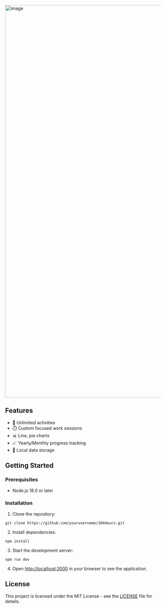 
 



<img width="2559" height="1272" alt="image" src="https://github.com/user-attachments/assets/616076f1-53cd-432c-9d07-2ee559fae14e" />




## Features

- 🎯 Unlimited activities
- ⏱️ Custom focused work sessions
- 📊 Line, pie charts
- 📈 Yearly/Monthly progress tracking
- 💾 Local data storage

## Getting Started

### Prerequisites

- Node.js 18.0 or later

### Installation

1. Clone the repository:
```
git clone https://github.com/yourusername/10kHours.git
```

2. Install dependencies:
```
npm install
```

3. Start the development server:
```
npm run dev
```

4. Open [http://localhost:3000](http://localhost:3000) in your browser to see the application.





## License

This project is licensed under the MIT License - see the [LICENSE](LICENSE) file for details.



